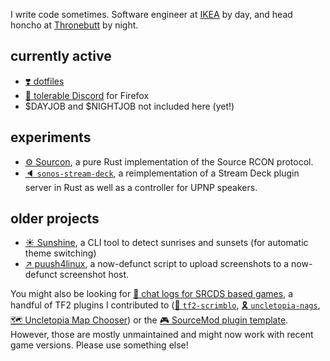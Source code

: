 I write code sometimes. Software engineer at [IKEA](https://github.com/ingka-group-digital) by day,
and head honcho at [Thronebutt](https://github.com/thronebutt) by night.

## currently active

- [❣️ dotfiles](https://github.com/crescentrose/dotfiles)
- [🦊 tolerable Discord](https://github.com/crescentrose/tolerable-discord) for Firefox
- $DAYJOB and $NIGHTJOB not included here (yet!)

## experiments

- [⚙️ Sourcon](https://github.com/crescentrose/sourcon), a pure Rust implementation of the Source
RCON protocol.
- [🔈 `sonos-stream-deck`](https://github.com/crescentrose/sonos-stream-deck), a reimplementation of
a Stream Deck plugin server in Rust as well as a controller for UPNP speakers.


## older projects

- [☀️ Sunshine](https://github.com/crescentrose/sunshine), a CLI tool to detect sunrises and sunsets
(for automatic theme switching)
- [↗️ puush4linux](https://github.com/crescentrose/puush4linux), a now-defunct script to upload
screenshots to a now-defunct screenshot host.

You might also be looking for [💬 chat logs for SRCDS based
games](https://github.com/crescentrose/chat-log), a handful of TF2 plugins I contributed to
([🔀 `tf2-scrimblo`](https://github.com/crescentrose/tf2-scrimblo), [🎗️
`uncletopia-nags`](https://github.com/crescentrose/uncletopia-nags), [🗺️ Uncletopia Map
Chooser](https://github.com/crescentrose/UMC)) or the [🎮 SourceMod plugin
template](https://github.com/crescentrose/sourcemod-template). However, those are mostly
unmaintained and might now work with recent game versions. Please use something else!
